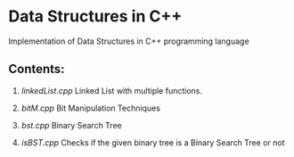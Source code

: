 # Data Structures in C++
Implementation of Data Structures in C++ programming language

## Contents:
1. *linkedList.cpp*
Linked List with multiple functions.

2. *bitM.cpp*
Bit Manipulation Techniques

3. *bst.cpp*
Binary Search Tree

4. *isBST.cpp*
Checks if the given binary tree is a Binary Search Tree or not
